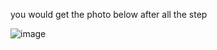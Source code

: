 you would get the photo below after all the step 
  
![image](https://github.com/MODKWODK/Lab2-MAXI-and-Stream-interface-/assets/145253191/436a940f-6775-4b7f-9fef-15b755964d4b)

